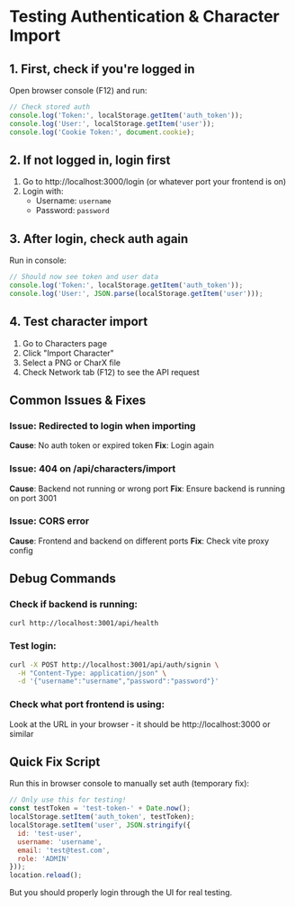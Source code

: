 # Testing Authentication & Character Import

## 1. First, check if you're logged in

Open browser console (F12) and run:
```javascript
// Check stored auth
console.log('Token:', localStorage.getItem('auth_token'));
console.log('User:', localStorage.getItem('user'));
console.log('Cookie Token:', document.cookie);
```

## 2. If not logged in, login first

1. Go to http://localhost:3000/login (or whatever port your frontend is on)
2. Login with:
   - Username: `username`
   - Password: `password`

## 3. After login, check auth again

Run in console:
```javascript
// Should now see token and user data
console.log('Token:', localStorage.getItem('auth_token'));
console.log('User:', JSON.parse(localStorage.getItem('user')));
```

## 4. Test character import

1. Go to Characters page
2. Click "Import Character"
3. Select a PNG or CharX file
4. Check Network tab (F12) to see the API request

## Common Issues & Fixes

### Issue: Redirected to login when importing
**Cause**: No auth token or expired token
**Fix**: Login again

### Issue: 404 on /api/characters/import
**Cause**: Backend not running or wrong port
**Fix**: Ensure backend is running on port 3001

### Issue: CORS error
**Cause**: Frontend and backend on different ports
**Fix**: Check vite proxy config

## Debug Commands

### Check if backend is running:
```bash
curl http://localhost:3001/api/health
```

### Test login:
```bash
curl -X POST http://localhost:3001/api/auth/signin \
  -H "Content-Type: application/json" \
  -d '{"username":"username","password":"password"}'
```

### Check what port frontend is using:
Look at the URL in your browser - it should be http://localhost:3000 or similar

## Quick Fix Script

Run this in browser console to manually set auth (temporary fix):
```javascript
// Only use this for testing!
const testToken = 'test-token-' + Date.now();
localStorage.setItem('auth_token', testToken);
localStorage.setItem('user', JSON.stringify({
  id: 'test-user',
  username: 'username',
  email: 'test@test.com',
  role: 'ADMIN'
}));
location.reload();
```

But you should properly login through the UI for real testing.